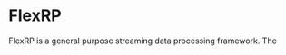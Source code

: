 # FlexRP
FlexRP is a general purpose streaming data processing framework. The 
<!--stackedit_data:
eyJoaXN0b3J5IjpbLTE2MDkyODkyMDZdfQ==
-->